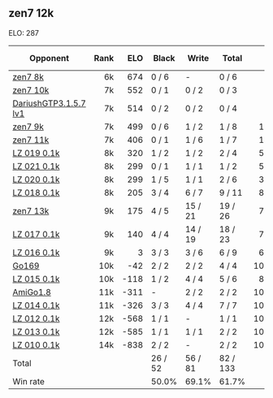 ## zen7 12k ##

ELO: 287

Opponent | Rank | ELO | Black | Write | Total | Win rate
---------|-----:|----:|-------|-------|-------|-------:
[zen7 8k](zen7%208k.md) | 6k | 674 | 0 / 6 | - | 0 / 6 | 0.0%
[zen7 10k](zen7%2010k.md) | 7k | 552 | 0 / 1 | 0 / 2 | 0 / 3 | 0.0%
[DariushGTP3.1.5.7 lv1](DariushGTP3.1.5.7%20lv1.md) | 7k | 514 | 0 / 2 | 0 / 2 | 0 / 4 | 0.0%
[zen7 9k](zen7%209k.md) | 7k | 499 | 0 / 6 | 1 / 2 | 1 / 8 | 12.5%
[zen7 11k](zen7%2011k.md) | 7k | 406 | 0 / 1 | 1 / 6 | 1 / 7 | 14.3%
[LZ 019 0.1k](LZ%20019%200.1k.md) | 8k | 320 | 1 / 2 | 1 / 2 | 2 / 4 | 50.0%
[LZ 021 0.1k](LZ%20021%200.1k.md) | 8k | 299 | 0 / 1 | 1 / 1 | 1 / 2 | 50.0%
[LZ 020 0.1k](LZ%20020%200.1k.md) | 8k | 299 | 1 / 5 | 1 / 1 | 2 / 6 | 33.3%
[LZ 018 0.1k](LZ%20018%200.1k.md) | 8k | 205 | 3 / 4 | 6 / 7 | 9 / 11 | 81.8%
[zen7 13k](zen7%2013k.md) | 9k | 175 | 4 / 5 | 15 / 21 | 19 / 26 | 73.1%
[LZ 017 0.1k](LZ%20017%200.1k.md) | 9k | 140 | 4 / 4 | 14 / 19 | 18 / 23 | 78.3%
[LZ 016 0.1k](LZ%20016%200.1k.md) | 9k | 3 | 3 / 3 | 3 / 6 | 6 / 9 | 66.7%
[Go169](Go169.md) | 10k | -42 | 2 / 2 | 2 / 2 | 4 / 4 | 100.0%
[LZ 015 0.1k](LZ%20015%200.1k.md) | 10k | -118 | 1 / 2 | 4 / 4 | 5 / 6 | 83.3%
[AmiGo1.8](AmiGo1.8.md) | 11k | -311 | - | 2 / 2 | 2 / 2 | 100.0%
[LZ 014 0.1k](LZ%20014%200.1k.md) | 11k | -326 | 3 / 3 | 4 / 4 | 7 / 7 | 100.0%
[LZ 012 0.1k](LZ%20012%200.1k.md) | 12k | -568 | 1 / 1 | - | 1 / 1 | 100.0%
[LZ 013 0.1k](LZ%20013%200.1k.md) | 12k | -585 | 1 / 1 | 1 / 1 | 2 / 2 | 100.0%
[LZ 010 0.1k](LZ%20010%200.1k.md) | 14k | -838 | 2 / 2 | - | 2 / 2 | 100.0%
Total | | | 26 / 52 | 56 / 81 | 82 / 133 | 
Win rate| | | 50.0% | 69.1% | 61.7% | 
